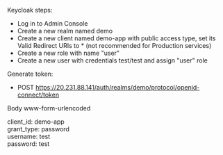 Keycloak steps:
- Log in to Admin Console
- Create a new realm named demo
- Create a new client named demo-app with public access type, set its Valid Redirect URIs to * (not recommended for Production services)
- Create a new role with name "user"
- Create a new user with credentials test/test and assign "user" role

Generate token:
- POST https://20.231.88.141/auth/realms/demo/protocol/openid-connect/token  

Body www-form-urlencoded  

client_id: demo-app  
grant_type: password  
username: test  
password: test







